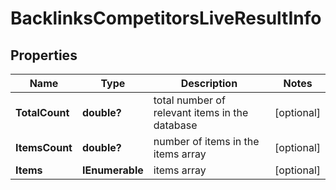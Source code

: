 # BacklinksCompetitorsLiveResultInfo


## Properties

| Name | Type | Description | Notes |
|------------ | ------------- | ------------- | -------------|
**TotalCount** | **double?** | total number of relevant items in the database |[optional]|
**ItemsCount** | **double?** | number of items in the items array |[optional]|
**Items** | **IEnumerable<BacklinksCompetitorsLiveItem>** | items array |[optional]|